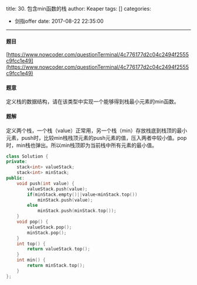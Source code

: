 title: 30. 包含min函数的栈
author: Keaper
tags: []
categories:
  - 剑指offer
date: 2017-08-22 22:35:00
---
#### 题目
[https://www.nowcoder.com/questionTerminal/4c776177d2c04c2494f2555c9fcc1e49](https://www.nowcoder.com/questionTerminal/4c776177d2c04c2494f2555c9fcc1e49)
#### 题意
定义栈的数据结构，请在该类型中实现一个能够得到栈最小元素的min函数。
#### 题解
定义两个栈，一个栈（value）正常用，另一个栈（min）存放栈底到栈顶的最小元素，push时，比较min栈栈顶元素的push元素的值，压入两者中较小值。pop时，min栈也弹出。所以min栈顶即为当前栈中所有元素的最小值。
```cpp
class Solution {
private:
    stack<int> valueStack;
    stack<int> minStack;
public:
    void push(int value) {
        valueStack.push(value);
        if(minStack.empty()||value<minStack.top())
            minStack.push(value);
        else
            minStack.push(minStack.top());
    }
    void pop() {
        valueStack.pop();
        minStack.pop();
    }
    int top() {
        return valueStack.top();
    }
    int min() {
        return minStack.top();
    }
};
```